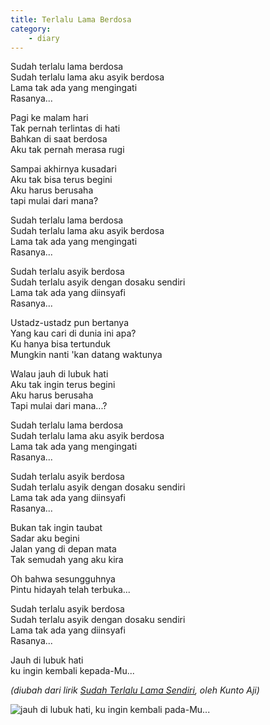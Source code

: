 ```yaml
---
title: Terlalu Lama Berdosa
category:
    - diary
---
```


Sudah terlalu lama berdosa  
Sudah terlalu lama aku asyik berdosa  
Lama tak ada yang mengingati  
Rasanya...

Pagi ke malam hari  
Tak pernah terlintas di hati  
Bahkan di saat berdosa  
Aku tak pernah merasa rugi

Sampai akhirnya kusadari  
Aku tak bisa terus begini  
Aku harus berusaha  
tapi mulai dari mana?

Sudah terlalu lama berdosa  
Sudah terlalu lama aku asyik berdosa  
Lama tak ada yang mengingati  
Rasanya...

Sudah terlalu asyik berdosa  
Sudah terlalu asyik dengan dosaku sendiri  
Lama tak ada yang diinsyafi  
Rasanya...

Ustadz-ustadz pun bertanya  
Yang kau cari di dunia ini apa?  
Ku hanya bisa tertunduk  
Mungkin nanti 'kan datang waktunya

Walau jauh di lubuk hati  
Aku tak ingin terus begini  
Aku harus berusaha  
Tapi mulai dari mana...?

Sudah terlalu lama berdosa  
Sudah terlalu lama aku asyik berdosa  
Lama tak ada yang mengingati  
Rasanya...

Sudah terlalu asyik berdosa  
Sudah terlalu asyik dengan dosaku sendiri  
Lama tak ada yang diinsyafi  
Rasanya...

Bukan tak ingin taubat  
Sadar aku begini  
Jalan yang di depan mata  
Tak semudah yang aku kira

Oh bahwa sesungguhnya  
Pintu hidayah telah terbuka...

Sudah terlalu asyik berdosa  
Sudah terlalu asyik dengan dosaku sendiri  
Lama tak ada yang diinsyafi  
Rasanya...

Jauh di lubuk hati  
ku ingin kembali kepada-Mu...

_(diubah dari lirik [Sudah Terlalu Lama Sendiri](https://www.youtube.com/watch?v=DANYP9wXGi0), oleh Kunto Aji)_

![jauh di lubuk hati, ku ingin kembali pada-Mu...](https://source.unsplash.com/Y2oE2uNLSrs/1600x1000)